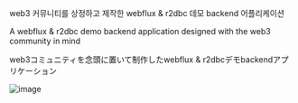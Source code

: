 web3 커뮤니티를 상정하고 제작한 webflux & r2dbc 데모 backend 어플리케이션

A webflux & r2dbc demo backend application designed with the web3 community in mind

web3コミュニティを念頭に置いて制作したwebflux & r2dbcデモbackendアプリケーション

![image](https://github.com/jang-sw/Spring-webflux-r2dbc-demo/assets/113086375/c26345d8-8f51-4e7e-a479-63cd35212a9a)


